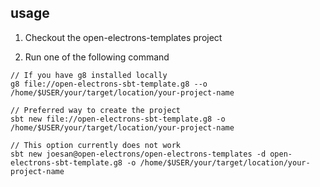## usage

1. Checkout the open-electrons-templates project

2. Run one of the following command

```
// If you have g8 installed locally
g8 file://open-electrons-sbt-template.g8 --o /home/$USER/your/target/location/your-project-name

// Preferred way to create the project
sbt new file://open-electrons-sbt-template.g8 -o /home/$USER/your/target/location/your-project-name

// This option currently does not work
sbt new joesan@open-electrons/open-electrons-templates -d open-electrons-sbt-template.g8 -o /home/$USER/your/target/location/your-project-name
```
